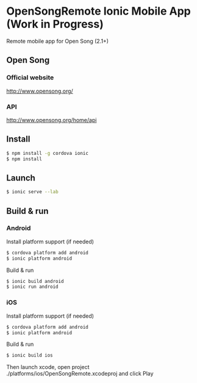 OpenSongRemote Ionic Mobile App (Work in Progress)
=====================
Remote mobile app for Open Song (2.1+)

## Open Song

### Official website 
http://www.opensong.org/

### API
http://www.opensong.org/home/api

## Install

```bash
$ npm install -g cordova ionic
$ npm install
```

## Launch

```bash
$ ionic serve --lab
```

## Build & run

### Android 

Install platform support (if needed)
```bash
$ cordova platform add android
$ ionic platform android
```

Build & run
```bash
$ ionic build android
$ ionic run android
```

### iOS

Install platform support (if needed)
```bash
$ cordova platform add android
$ ionic platform android
```

Build & run
```bash
$ ionic build ios
```
Then launch xcode, open project ./platforms/ios/OpenSongRemote.xcodeproj and click Play
